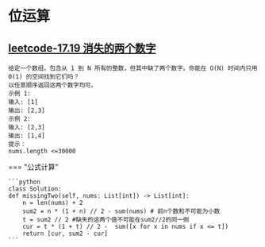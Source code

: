 # 位运算

##  [leetcode-17.19 消失的两个数字](https://leetcode.cn/problems/missing-two-lcci/)


    给定一个数组，包含从 1 到 N 所有的整数，但其中缺了两个数字。你能在 O(N) 时间内只用 O(1) 的空间找到它们吗？
    以任意顺序返回这两个数字均可。
    示例 1:
    输入: [1]
    输出: [2,3]
    示例 2:
    输入: [2,3]
    输出: [1,4]
    提示：
    nums.length <=30000


=== "公式计算"

    ```python
    class Solution:
    def missingTwo(self, nums: List[int]) -> List[int]:
        n = len(nums) + 2
        sum2 = n * (1 + n) // 2 - sum(nums) # 前n个数和不可能为小数
        t = sum2 // 2 #缺失的这两个值不可能在sum2//2的同一侧
        cur = t * (1 + t) // 2 -  sum([x for x in nums if x <= t]) 
        return [cur, sum2 - cur]
    ```
